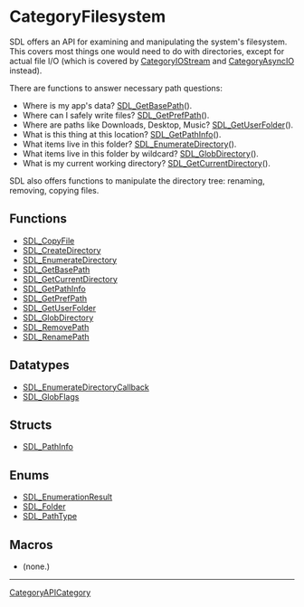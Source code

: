 # CategoryFilesystem

SDL offers an API for examining and manipulating the system's filesystem.
This covers most things one would need to do with directories, except for
actual file I/O (which is covered by [CategoryIOStream](CategoryIOStream)
and [CategoryAsyncIO](CategoryAsyncIO) instead).

There are functions to answer necessary path questions:

- Where is my app's data? [SDL_GetBasePath](SDL_GetBasePath)().
- Where can I safely write files? [SDL_GetPrefPath](SDL_GetPrefPath)().
- Where are paths like Downloads, Desktop, Music?
  [SDL_GetUserFolder](SDL_GetUserFolder)().
- What is this thing at this location?
  [SDL_GetPathInfo](SDL_GetPathInfo)().
- What items live in this folder?
  [SDL_EnumerateDirectory](SDL_EnumerateDirectory)().
- What items live in this folder by wildcard?
  [SDL_GlobDirectory](SDL_GlobDirectory)().
- What is my current working directory?
  [SDL_GetCurrentDirectory](SDL_GetCurrentDirectory)().

SDL also offers functions to manipulate the directory tree: renaming,
removing, copying files.

<!-- END CATEGORY DOCUMENTATION -->

## Functions

<!-- DO NOT HAND-EDIT CATEGORY LISTS, THEY ARE AUTOGENERATED AND WILL BE OVERWRITTEN, BASED ON TAGS IN INDIVIDUAL PAGE FOOTERS. EDIT THOSE INSTEAD. -->
<!-- BEGIN CATEGORY LIST: CategoryFilesystem, CategoryAPIFunction -->
- [SDL_CopyFile](SDL_CopyFile)
- [SDL_CreateDirectory](SDL_CreateDirectory)
- [SDL_EnumerateDirectory](SDL_EnumerateDirectory)
- [SDL_GetBasePath](SDL_GetBasePath)
- [SDL_GetCurrentDirectory](SDL_GetCurrentDirectory)
- [SDL_GetPathInfo](SDL_GetPathInfo)
- [SDL_GetPrefPath](SDL_GetPrefPath)
- [SDL_GetUserFolder](SDL_GetUserFolder)
- [SDL_GlobDirectory](SDL_GlobDirectory)
- [SDL_RemovePath](SDL_RemovePath)
- [SDL_RenamePath](SDL_RenamePath)
<!-- END CATEGORY LIST -->

## Datatypes

<!-- DO NOT HAND-EDIT CATEGORY LISTS, THEY ARE AUTOGENERATED AND WILL BE OVERWRITTEN, BASED ON TAGS IN INDIVIDUAL PAGE FOOTERS. EDIT THOSE INSTEAD. -->
<!-- BEGIN CATEGORY LIST: CategoryFilesystem, CategoryAPIDatatype -->
- [SDL_EnumerateDirectoryCallback](SDL_EnumerateDirectoryCallback)
- [SDL_GlobFlags](SDL_GlobFlags)
<!-- END CATEGORY LIST -->

## Structs

<!-- DO NOT HAND-EDIT CATEGORY LISTS, THEY ARE AUTOGENERATED AND WILL BE OVERWRITTEN, BASED ON TAGS IN INDIVIDUAL PAGE FOOTERS. EDIT THOSE INSTEAD. -->
<!-- BEGIN CATEGORY LIST: CategoryFilesystem, CategoryAPIStruct -->
- [SDL_PathInfo](SDL_PathInfo)
<!-- END CATEGORY LIST -->

## Enums

<!-- DO NOT HAND-EDIT CATEGORY LISTS, THEY ARE AUTOGENERATED AND WILL BE OVERWRITTEN, BASED ON TAGS IN INDIVIDUAL PAGE FOOTERS. EDIT THOSE INSTEAD. -->
<!-- BEGIN CATEGORY LIST: CategoryFilesystem, CategoryAPIEnum -->
- [SDL_EnumerationResult](SDL_EnumerationResult)
- [SDL_Folder](SDL_Folder)
- [SDL_PathType](SDL_PathType)
<!-- END CATEGORY LIST -->

## Macros

<!-- DO NOT HAND-EDIT CATEGORY LISTS, THEY ARE AUTOGENERATED AND WILL BE OVERWRITTEN, BASED ON TAGS IN INDIVIDUAL PAGE FOOTERS. EDIT THOSE INSTEAD. -->
<!-- BEGIN CATEGORY LIST: CategoryFilesystem, CategoryAPIMacro -->
- (none.)
<!-- END CATEGORY LIST -->

----
[CategoryAPICategory](CategoryAPICategory)

